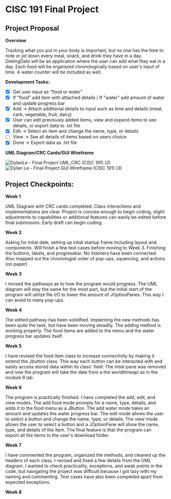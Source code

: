 # CISC 191 Final Project

## Project Proposal

**Overview**

Tracking what you put in your body is important, but no one has the time to note or jot down every meal, snack, and drink they have in a day. DietingData will be an application where the user can add what they eat in a day. Each food will be organized chronologically based on user's input of time. A water counter will be included as well.

**Development Tasks:**

- [x] Get user input as "food or water"
- [x] If "food" add item with attached details / If "water" add amount of water and update progress bar
- [x] Add  -> Attach additional details to input such as time and details (meat, carb, vegetable, fruit, dairy)
- [x] User can edit previously added items, view and expand items to see details, or export data to .txt file
- [x] Edit -> Select an item and change the name, type, or details
- [ ] View -> See all details of items based on users choice
- [x] Done -> Export data as .txt file

**UML Diagram/CRC Cards/GUI Wireframe**

![DylanLe - Final Project UML_CRC (CISC 191) (2)](https://github.com/dylankle/Dieting-Data/assets/68560708/3cb3f12f-1338-4d46-8c85-e177a48a8a4f)
![Dylan Le - Final Project GUI Wireframe (CISC 191) (3)](https://github.com/dylankle/Dieting-Data/assets/68560708/25778eab-cd63-40c4-8f68-d14930e223f1)



## Project Checkpoints:

**Week 1**

UML Diagram with CRC cards completed. Class interactions and implementations are clear. Project is concise enough to begin coding, slight adjustments to capabilities or additional features can easily be edited before final submission. Early draft can begin coding.

**Week 2**

Asking for inital date, setting up intial startup frame including layout and components. Will finish a few test cases before moving to Week 3. Finishing the buttons, labels, and progressbar. No listeners have been connected. Also mapped out the chronologial order of pop-ups, squencing, and actions (on paper)

**Week 3**

I revised the pathways as to how the program would progress. The UML diagram will stay the same for the most part, but the initial start of the program will utilize file I/O to lower the amount of JOptionPanes. This way I can avoid to many pop-ups.

**Week 4**

The edited pathway has been solidified. Implenting the new methods has been quite the task, but have been moving steadily. The adding method is working properly. The food items are added to the menu and the water progress bar updates itself.

**Week 5**

I have revised the food item class to increase connectivity by making it extend the Jbutton class. This way each button can be interacted with and easily access stored data within its class' field. The intial pane was removed and now the program will take the date from a the worldtimeapi as in the module 9 lab.

**Week 6**

The program is practically finished. I have completed the add, edit, and view modes. The add food mode prompts for a name, type, details, and adds it to the food menu as a JButton. The add water mode takes an amount and updates the water progress bar. The edit mode allows the user to select a button and change the name, type, or details. The view mode allows the user to select a button and a JOptionPane will show the name, type, and details of the item. The final feature is that the program can export all the items to the user's download folder.

**Week 7**

I have commented the program, organized the methods, and cleaned up the headers of each class. I revised and fixed a few details from the UML diagram.  I wanted to check practicality, exceptions, and weak points in the code, but navigating the project was difficult because I got lazy with my naming and commenting. Test cases have also been completed apart from expected exceptions.

**Week 8**

